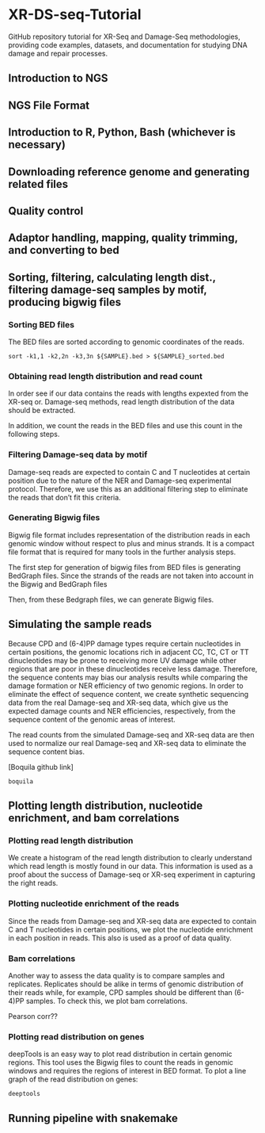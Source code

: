# XR-DS-seq-Tutorial
 GitHub repository tutorial for XR-Seq and Damage-Seq methodologies, providing code examples, datasets, and documentation for studying DNA damage and repair processes.

## Introduction to NGS

## NGS File Format

## Introduction to R, Python, Bash (whichever is necessary)

## Downloading reference genome and generating related files 

## Quality control

## Adaptor handling, mapping, quality trimming, and converting to bed

## Sorting, filtering, calculating length dist., filtering damage-seq samples by motif, producing bigwig files
### Sorting BED files
The BED files are sorted according to genomic coordinates of the reads.

    sort -k1,1 -k2,2n -k3,3n ${SAMPLE}.bed > ${SAMPLE}_sorted.bed

### Obtaining read length distribution and read count
In order see if our data contains the reads with lengths expexted from the XR-seq or. Damage-seq methods, read length distribution of the data should be extracted.



In addition, we count the reads in the BED files and use this count in the following steps. 



 ### Filtering Damage-seq data by motif

Damage-seq reads are expected to contain C and T nucleotides at certain position due to the nature of the NER and Damage-seq experimental protocol. Therefore, we use this as an additional filtering step to eliminate the reads that don’t fit this criteria.

>

### Generating Bigwig files

Bigwig file format includes representation of the distribution reads in each genomic window without respect to plus and minus strands. It is a compact file format that is required for many tools in the further analysis steps. 

The first step for generation of bigwig files from BED files is generating BedGraph files. Since the strands of the reads are not taken into account in the Bigwig and BedGraph files

>

Then, from these Bedgraph files, we can generate Bigwig files. 


## Simulating the sample reads
Because CPD and (6-4)PP damage types require certain nucleotides in certain positions, the genomic locations rich in adjacent CC, TC, CT or TT dinucleotides may be prone to receiving more UV damage while other regions that are poor in these dinucleotides receive less damage. Therefore, the sequence contents may bias our analysis results while comparing the damage formation or NER efficiency of two genomic regions. In order to eliminate the effect of  sequence content, we create synthetic sequencing data from the real Damage-seq and XR-seq data, which give us the expected damage counts and NER efficiencies, respectively, from the sequence content of the genomic areas of interest.

The read counts from the simulated Damage-seq and XR-seq data are then used to normalize our real Damage-seq and XR-seq data to eliminate the sequence content bias. 

[Boquila github link]

    boquila


## Plotting length distribution, nucleotide enrichment, and bam correlations

### Plotting read length distribution

We create a histogram of the read length distribution to clearly understand which read length is mostly found in our data. This information is used as a proof about the success of Damage-seq or XR-seq experiment in capturing the right reads. 

>


### Plotting nucleotide enrichment of the reads

Since the reads from Damage-seq and XR-seq data are expected to contain C and T nucleotides in certain positions, we plot the nucleotide enrichment in each position in reads. This also is used as a proof of data quality. 


### Bam correlations

Another way to assess the data quality is to compare samples and replicates. Replicates should be alike in terms of genomic distribution of their reads while, for example, CPD samples should be different than (6-4)PP samples. To check this, we plot bam correlations. 

Pearson corr??


### Plotting read distribution on genes

deepTools is an easy way to plot read distribution in certain genomic regions. This tool uses the Bigwig files to count the reads in genomic windows and requires the regions of interest in BED format. To plot a line graph of the read  distribution on genes:

    deeptools 

## Running pipeline with snakemake

